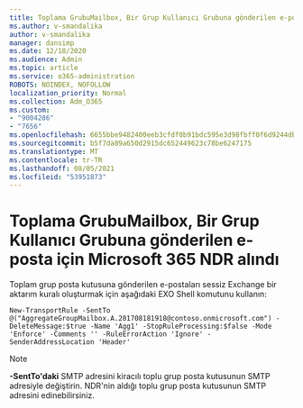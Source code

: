 ```yaml
---
title: Toplama GrubuMailbox, Bir Grup Kullanıcı Grubuna gönderilen e-posta için Microsoft 365 NDR alındı
ms.author: v-smandalika
author: v-smandalika
manager: dansimp
ms.date: 12/18/2020
ms.audience: Admin
ms.topic: article
ms.service: o365-administration
ROBOTS: NOINDEX, NOFOLLOW
localization_priority: Normal
ms.collection: Adm_O365
ms.custom:
- "9004286"
- "7656"
ms.openlocfilehash: 6655bbe9482400eeb3cfdf0b91bdc595e3d98fbff0f6d9244db8bb4dd958305e
ms.sourcegitcommit: b5f7da89a650d2915dc652449623c78be6247175
ms.translationtype: MT
ms.contentlocale: tr-TR
ms.lasthandoff: 08/05/2021
ms.locfileid: "53951873"
---
```

# <a name="aggregategroupmailbox-full-ndr-received-for-email-sent-to-microsoft-365-group"></a>Toplama GrubuMailbox, Bir Grup Kullanıcı Grubuna gönderilen e-posta için Microsoft 365 NDR alındı

Toplam grup posta kutusuna gönderilen e-postaları sessiz Exchange bir aktarım kuralı oluşturmak için aşağıdaki EXO Shell komutunu kullanın:

`New-TransportRule -SentTo @("AggregateGroupMailbox.A.201708181918@contoso.onmicrosoft.com") -DeleteMessage:$true -Name 'Agg1' -StopRuleProcessing:$false -Mode 'Enforce' -Comments '' -RuleErrorAction 'Ignore' -SenderAddressLocation 'Header'`

> [!NOTE]
> **-SentTo'daki** SMTP adresini kiracılı toplu grup posta kutusunun SMTP adresiyle değiştirin. NDR'nin aldığı toplu grup posta kutusunun SMTP adresini edinebilirsiniz.



